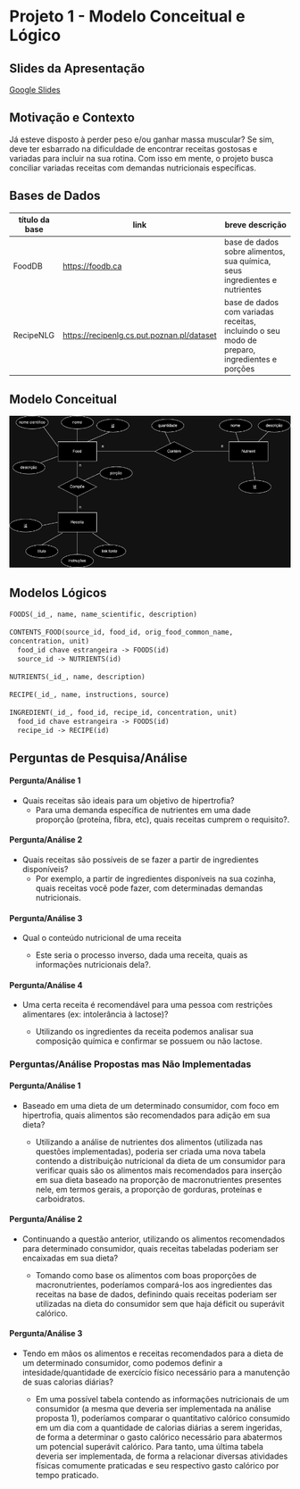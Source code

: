 # Projeto 1 - Modelo Conceitual e Lógico

## Slides da Apresentação
[Google Slides](https://docs.google.com/presentation/d/1z5YChWxqOY2Gi0ysH5Cu2qzpsNbFgGhCihPXPbB_s-4/edit#slide=id.p)

## Motivação e Contexto

Já esteve disposto à perder peso e/ou ganhar massa muscular? Se sim, deve ter esbarrado na dificuldade de encontrar receitas gostosas e variadas para incluir na sua rotina. 
Com isso em mente, o projeto busca conciliar variadas receitas com demandas nutricionais específicas.

## Bases de Dados

título da base | link | breve descrição
----- | ----- | -----
FoodDB | https://foodb.ca | base de dados sobre alimentos, sua química, seus ingredientes e nutrientes
RecipeNLG | https://recipenlg.cs.put.poznan.pl/dataset | base de dados com variadas receitas, incluindo o seu modo de preparo, ingredientes e porções


## Modelo Conceitual

![ER Receitas](images/er.png)

## Modelos Lógicos

~~~
FOODS(_id_, name, name_scientific, description)

CONTENTS_FOOD(source_id, food_id, orig_food_common_name, concentration, unit)
  food_id chave estrangeira -> FOODS(id)
  source_id -> NUTRIENTS(id)

NUTRIENTS(_id_, name, description)

RECIPE(_id_, name, instructions, source)

INGREDIENT(_id_, food_id, recipe_id, concentration, unit)
  food_id chave estrangeira -> FOODS(id)
  recipe_id -> RECIPE(id)
~~~

## Perguntas de Pesquisa/Análise
#### Pergunta/Análise 1
* Quais receitas são ideais para um objetivo de hipertrofia?
   * Para uma demanda específica de nutrientes em uma dade proporção (proteína, fibra, etc), quais receitas cumprem o requisito?.

#### Pergunta/Análise 2
* Quais receitas são possíveis de se fazer a partir de ingredientes disponíveis?
  * Por exemplo, a partir de ingredientes disponíveis na sua cozinha, quais receitas você pode fazer, com determinadas demandas nutricionais.

#### Pergunta/Análise 3
* Qual o conteúdo nutricional de uma receita   

   * Este seria o processo inverso, dada uma receita, quais as informações nutricionais dela?.
 
#### Pergunta/Análise 4
* Uma certa receita é recomendável para uma pessoa com restrições alimentares (ex: intolerância à lactose)?

   * Utilizando os ingredientes da receita podemos analisar sua composição química e confirmar se possuem ou não lactose.

### Perguntas/Análise Propostas mas Não Implementadas

#### Pergunta/Análise 1
* Baseado em uma dieta de um determinado consumidor, com foco em hipertrofia, quais alimentos são recomendados para adição em sua dieta? 

   * Utilizando a análise de nutrientes dos alimentos (utilizada nas questões implementadas), poderia ser criada uma nova tabela contendo a distribuição nutricional da dieta de um consumidor para verificar quais são os alimentos mais recomendados para inserção em sua dieta baseado na proporção de macronutrientes presentes nele, em termos gerais, a proporção de gorduras, proteínas e carboidratos.

#### Pergunta/Análise 2
* Continuando a questão anterior, utilizando os alimentos recomendados para determinado consumidor, quais receitas tabeladas poderiam ser encaixadas em sua dieta?
   
   * Tomando como base os alimentos com boas proporções de macronutrientes, poderíamos compará-los aos ingredientes das receitas na base de dados, definindo quais receitas poderiam ser utilizadas na dieta do consumidor sem que haja déficit ou superávit calórico.

#### Pergunta/Análise 3
* Tendo em mãos os alimentos e receitas recomendados para a dieta de um determinado consumidor, como podemos definir a intesidade/quantidade de exercício físico necessário para a manutenção de suas calorias diárias?
  
  * Em uma possível tabela contendo as informações nutricionais de um consumidor (a mesma que deveria ser implementada na análise proposta 1), poderíamos comparar o quantitativo calórico consumido em um dia com a quantidade de calorias diárias a serem ingeridas, de forma a determinar o gasto calórico necessário para abatermos um potencial superávit calórico. Para tanto, uma última tabela deveria ser implementada, de forma a relacionar diversas atividades físicas comumente praticadas e seu respectivo gasto calórico por tempo praticado.

